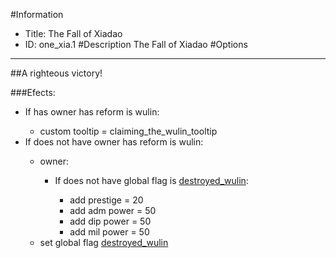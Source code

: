 #Information
 - Title: The Fall of Xiadao
 - ID: one_xia.1
#Description
The Fall of Xiadao
#Options

___
##A righteous victory!

###Efects:<ul><li>If has owner has reform is wulin:</li><ul><li>custom tooltip = claiming_the_wulin_tooltip</li></ul><li>If does not have owner has reform is wulin:</li><ul><li>owner:</li><ul><li>If does not have global flag is [destroyed_wulin](../flags/destroyed_wulin.md):</li><ul><li>add prestige = 20</li><li>add adm power = 50</li><li>add dip power = 50</li><li>add mil power = 50</li></ul></ul><li>set global flag [destroyed_wulin](../flags/destroyed_wulin.md)</li></ul></ul>

